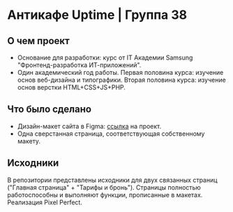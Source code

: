 # Антикафе Uptime | Группа 38

## О чем проект
- Основание для разработки: курс от IT Академии Samsung "Фронтенд-разработка ИТ-приложений".
- Один академический год работы. Первая половина курса: изучение основ веб-дизайна и типографики. Вторая половина курса: изучение основ верстки HTML+CSS+JS+PHP.

## Что было сделано
- Дизайн-макет сайта в Figma: [ссылка](https://www.figma.com/file/GBvHX1ImvnswXCRa9UowZ5/%D0%90%D0%BD%D1%82%D0%B8%D0%BA%D0%B0%D1%84%D0%B5-Uptime-%7C-%D0%93%D1%80%D1%83%D0%BF%D0%BF%D0%B0-38?type=design&node-id=0%3A1&mode=design&t=F105vawrLBb7noaW-1) на проект.
- Одна сверстанная страница, соответствующая собственному макету.

## Исходники
В репозитории представлены исходники для двух связанных страниц ("Главная страница" + "Тарифы и бронь"). Страницы полностью работоспособны и выполняют функции, прописанные в макетах. Реализация Pixel Perfect.
